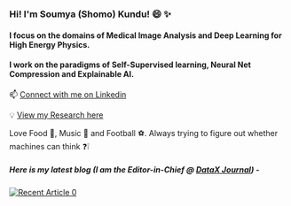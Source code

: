 ### Hi! I'm Soumya (Shomo) Kundu! 😄 :sparkles:
#### I focus on the domains of Medical Image Analysis and Deep Learning for High Energy Physics. 
#### I work on the paradigms of Self-Supervised learning, Neural Net Compression and Explainable AI.

📫 [Connect with me on Linkedin](https://www.linkedin.com/in/soumya-snigdha-kundu-84b812183/)

:bulb: [View my Research here](https://www.researchgate.net/profile/Soumya_Kundu9)

Love Food :pizza:, Music :musical_keyboard: and Football :soccer:. Always trying to figure out whether machines can think :question::grey_exclamation:


##### Here is my latest blog (I am the Editor-in-Chief @ [DataX Journal](https://medium.com/data-science-community-srm)) -
<a target="_blank" href="https://github-readme-medium-recent-article.vercel.app/medium/@/0"><img src="https://github-readme-medium-recent-article.vercel.app/medium/@aymuos15/2" alt="Recent Article 0">
  


<!--
💬 [Visit my Publication on Medium](https://medium.com/data-science-community-srm)
**aymuos15/aymuos15** is a ✨ _special_ ✨ repository because its `README.md` (this file) appears on your GitHub profile.

Here are some ideas to get you started:

- 🔭 I’m currently working on ...
- 🌱 I’m currently learning ...
- 👯 I’m looking to collaborate on ...
- 🤔 I’m looking for help with ...

-  How to reach me: ...
-  Pronouns: ...
- ⚡ Fun fact: ...
[![Soumya's github stats](https://github-readme-stats.vercel.app/api?username=aymuos15&count_private=true&show_icons=true&theme=radical&hide_rank=false)](https://github.com/anuraghazra/github-readme-stats)

  [![Top Langs](https://github-readme-stats.vercel.app/api/top-langs/?username=aymuos15)](https://github.com/anuraghazra/github-readme-stats)
-->

